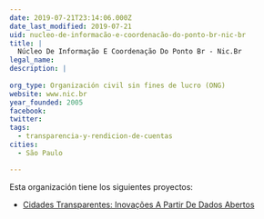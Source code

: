 ```yaml
---
date: 2019-07-21T23:14:06.000Z
date_last_modified: 2019-07-21
uid: nucleo-de-informacão-e-coordenacão-do-ponto-br-nic-br
title: |
  Núcleo De Informação E Coordenação Do Ponto Br - Nic.Br
legal_name: 
description: |
  
org_type: Organización civil sin fines de lucro (ONG)
website: www.nic.br
year_founded: 2005
facebook: 
twitter: 
tags:
  - transparencia-y-rendicion-de-cuentas
cities: 
  - São Paulo

---
```


Esta organización tiene los siguientes proyectos:

- [Cidades Transparentes: Inovações A Partir De Dados Abertos](/proyectos/cidades-transparentes-inovacões-a-partir-de-dados-abertos)
